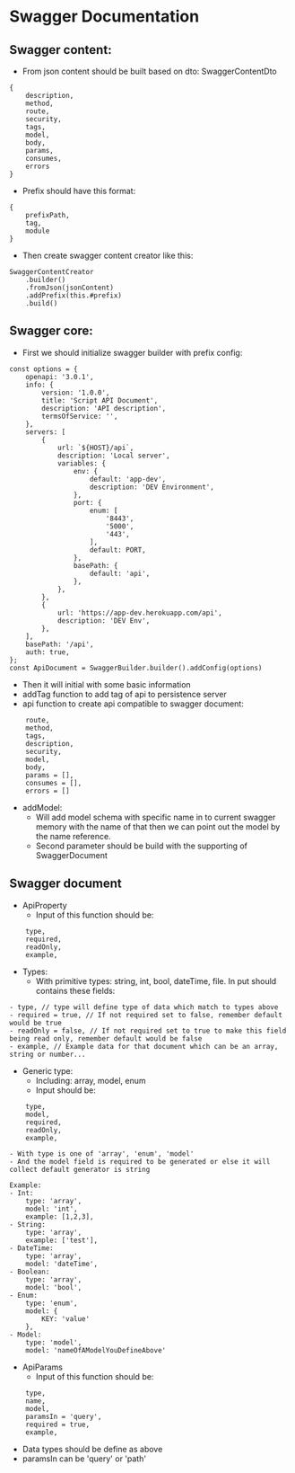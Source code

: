 # Swagger Documentation

## Swagger content:

-   From json content should be built based on dto: SwaggerContentDto

```
{
    description,
    method,
    route,
    security,
    tags,
    model,
    body,
    params,
    consumes,
    errors
}
```

-   Prefix should have this format:

```
{
    prefixPath,
    tag,
    module
}
```

-   Then create swagger content creator like this:

```
SwaggerContentCreator
    .builder()
    .fromJson(jsonContent)
    .addPrefix(this.#prefix)
    .build()
```

## Swagger core:

-   First we should initialize swagger builder with prefix config:

```
const options = {
    openapi: '3.0.1',
    info: {
        version: '1.0.0',
        title: 'Script API Document',
        description: 'API description',
        termsOfService: '',
    },
    servers: [
        {
            url: `${HOST}/api`,
            description: 'Local server',
            variables: {
                env: {
                    default: 'app-dev',
                    description: 'DEV Environment',
                },
                port: {
                    enum: [
                        '8443',
                        '5000',
                        '443',
                    ],
                    default: PORT,
                },
                basePath: {
                    default: 'api',
                },
            },
        },
        {
            url: 'https://app-dev.herokuapp.com/api',
            description: 'DEV Env',
        },
    ],
    basePath: '/api',
    auth: true,
};
const ApiDocument = SwaggerBuilder.builder().addConfig(options)
```

-   Then it will initial with some basic information
-   addTag function to add tag of api to persistence server
-   api function to create api compatible to swagger document:

```
    route,
    method,
    tags,
    description,
    security,
    model,
    body,
    params = [],
    consumes = [],
    errors = []
```

-   addModel:
    -   Will add model schema with specific name in to current swagger memory with the name of that then we can point out the model by the name reference.
    -   Second parameter should be build with the supporting of SwaggerDocument

## Swagger document

-   ApiProperty
    -   Input of this function should be:

```
    type,
    required,
    readOnly,
    example,
```

-   Types:
    -   With primitive types: string, int, bool, dateTime, file. In put should contains these fields:

```
- type, // type will define type of data which match to types above
- required = true, // If not required set to false, remember default would be true
- readOnly = false, // If not required set to true to make this field being read only, remember default would be false
- example, // Example data for that document which can be an array, string or number...
```

-   Generic type:
    -   Including: array, model, enum
    -   Input should be:

```
    type,
    model,
    required,
    readOnly,
    example,
```

    - With type is one of 'array', 'enum', 'model'
    - And the model field is required to be generated or else it will collect default generator is string

```
Example:
- Int:
    type: 'array',
    model: 'int',
    example: [1,2,3],
- String:
    type: 'array',
    example: ['test'],
- DateTime:
    type: 'array',
    model: 'dateTime',
- Boolean:
    type: 'array',
    model: 'bool',
- Enum:
    type: 'enum',
    model: {
        KEY: 'value'
    },
- Model:
    type: 'model',
    model: 'nameOfAModelYouDefineAbove'
```

-   ApiParams
    -   Input of this function should be:

```
    type,
    name,
    model,
    paramsIn = 'query',
    required = true,
    example,
```

-   Data types should be define as above
-   paramsIn can be 'query' or 'path'

